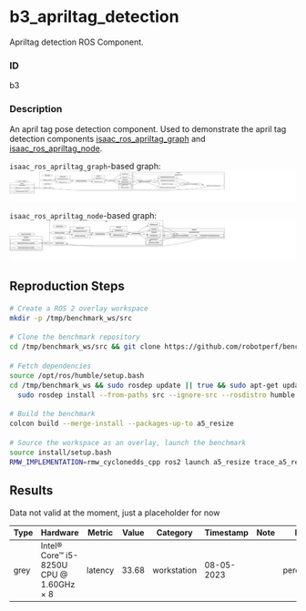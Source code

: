 # b3_apriltag_detection

Apriltag detection ROS Component.

### ID
b3

### Description
An april tag pose detection component. Used to demonstrate the april tag detection components [isaac_ros_apriltag_graph](https://github.com/NVIDIA-ISAAC-ROS/isaac_ros_benchmark/blob/main/scripts/isaac_ros_apriltag_graph.py) and [isaac_ros_apriltag_node](https://github.com/NVIDIA-ISAAC-ROS/isaac_ros_benchmark/blob/main/scripts/isaac_ros_apriltag_node.py).

`isaac_ros_apriltag_graph`-based graph:
![](../../../imgs/b3_apriltag_detection_graph.svg)

`isaac_ros_apriltag_node`-based graph:
![](../../../imgs/b3_apriltag_detection_node.svg)

## Reproduction Steps

```bash
# Create a ROS 2 overlay workspace
mkdir -p /tmp/benchmark_ws/src

# Clone the benchmark repository
cd /tmp/benchmark_ws/src && git clone https://github.com/robotperf/benchmarks

# Fetch dependencies
source /opt/ros/humble/setup.bash
cd /tmp/benchmark_ws && sudo rosdep update || true && sudo apt-get update &&
  sudo rosdep install --from-paths src --ignore-src --rosdistro humble -y

# Build the benchmark
colcon build --merge-install --packages-up-to a5_resize

# Source the workspace as an overlay, launch the benchmark
source install/setup.bash
RMW_IMPLEMENTATION=rmw_cyclonedds_cpp ros2 launch a5_resize trace_a5_resize.launch.py

```

## Results

Data not valid at the moment, just a placeholder for now

| Type | Hardware | Metric | Value | Category | Timestamp | Note | Data Source |
| --- | --- | --- | --- | --- | --- | --- | --- |
| grey | Intel® Core™ i5-8250U CPU @ 1.60GHz × 8 | latency | 33.68 | workstation | 08-05-2023 |  | perception/image2 |

